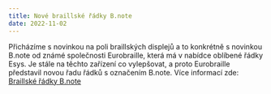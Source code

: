 ```yaml
---
title: Nové braillské řádky B.note 
date: 2022-11-02
---
```

Přicházíme s novinkou na poli braillských displejů a to konkrétně s novinkou B.note od známé společnosti Eurobraille, která má v nabídce oblíbené řádky Esys.
Je stále na těchto zařízení co vylepšovat, a proto Eurobraille představil novou řadu řádků s označením B.note. Více informací zde:  [Braillské řádky B.note](/clanky/braillske-radky-b.note/)  

